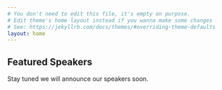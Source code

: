 ```yaml
---
# You don't need to edit this file, it's empty on purpose.
# Edit theme's home layout instead if you wanna make some changes
# See: https://jekyllrb.com/docs/themes/#overriding-theme-defaults
layout: home
---
```


<div class="three-speakers col-md-12">
  <h2>Featured Speakers</h2>
  <p>Stay tuned we will announce our speakers soon.</p>
</div>
